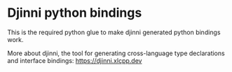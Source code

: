 # Djinni python bindings

This is the required python glue to make djinni generated python bindings work.

More about djinni, the tool for generating cross-language type declarations and interface bindings: https://djinni.xlcpp.dev